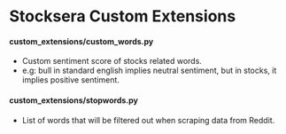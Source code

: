 # Stocksera Custom Extensions

#### custom_extensions/custom_words.py
- Custom sentiment score of stocks related words.
- e.g: bull in standard english implies neutral sentiment, but in stocks, it implies positive sentiment.

#### custom_extensions/stopwords.py
- List of words that will be filtered out when scraping data from Reddit.